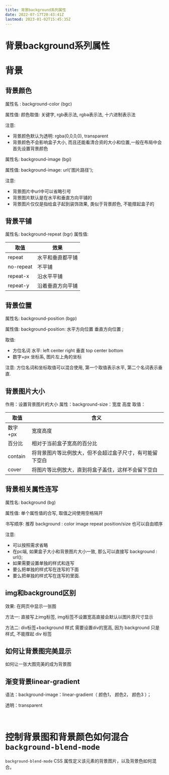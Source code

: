 ```yaml
---
title: 背景background系列属性
date: 2022-07-17T20:43:41Z
lastmod: 2023-01-02T15:45:35Z
---
```


# 背景background系列属性

# 背景

## 背景颜色

属性名 : background-color (bgc)

属性值: 颜色取值: 关键字, rgb表示法, rgba表示法, 十六进制表示法

注意:

* 背景颜色默认为透明: rgba(0,0,0,0), transparent
* 背景颜色不会影响盒子大小, 而且还能看清合资的大小和位置,一般在布局中会首先设置背景颜色

属性名: background-image (bgi)

属性值: background-image: url('图片路径');

注意:

* 背景图片中url中可以省略引号
* 背景图片默认是在水平和垂直方向平铺的
* 背景图片仅仅是指给盒子起到装饰效果, 类似于背景颜色, 不能撑起盒子的

## 背景平铺

属性名: background-repeat (bgr) 属性值:

|取值|效果|
| -----------| ------------------|
|repeat|水平和垂直都平铺|
|no-repeat|不平铺|
|repeat-x|沿水平平铺|
|repeat-y|沿着垂直方向平铺|

## 背景位置

属性名: background-position (bgp)

属性值: background-position: 水平方向位置 垂直方向位置 ;

取值:

* 方位名词 水平: left center right 垂直 top center bottom
* 数字+px 坐标系, 图片左上角的坐标

注意: 方位名词和坐标取值可以混合使用, 第一个取值表示水平, 第二个名词表示垂直.

## 背景图片大小

作用：设置背景图片的大小 属性：background-size：宽度 高度 取值：

|取值|含义|
| ---------| ----------------------------------------------------------|
|数字+px|宽度高度|
|百分比|相对于当前盒子宽高的百分比|
|contain|将背景图片等比例放大，但不会超过盒子尺寸，有可能留下空白|
|cover|将图片等比例放大，直到将盒子盖住，这样不会留下空白|

## 背景相关属性连写

属性名: background (bg)

属性值: 单个属性值的合写, 取值之间使用空格隔开

书写顺序: 推荐 background : color image repeat position/size 也可以自由顺序

注意:

* 可以按照需求省略
* 在pc端, 如果盒子大小和背景图片大小一致, 那么可以直接写 background : url();
* 如果需要设置单独的样式和连写
* 要么把单独的样式写在连写的下面
* 要么把单独的样式写在连写的里面.

## img和background区别

效果: 在网页中显示一张图

方法一: 直接写上img标签, img标签不设置宽高直接会默认以图片原尺寸显示

方法二: div标签+background 样式 需要设置div的宽高, 因为 background 只是样式, 不能撑起 div 标签

## 如何让背景图完美显示

如何让一张大图完美的成为背景图

## 渐变背景linear-gradient

语法：background-image：linear-gradient（ 颜色1， 颜色2， 颜色3 ）；

透明：transparent

‍

# 控制背景图和背景颜色如何混合`background-blend-mode`

​`background-blend-mode`​ CSS 属性定义该元素的背景图片，以及背景色如何混合。
